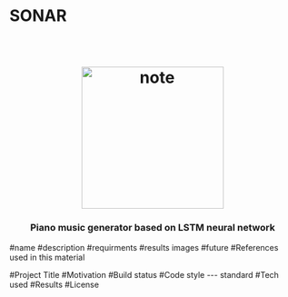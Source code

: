 # SONAR

<h1 align="center">
  <br>
  <img src="https://imgprd19.hobbylobby.com/d/f4/8d/df48d440fc8512673aa57e7bf7ee6665133fd4db/350Wx350H-946806-0519-px.jpg" alt="note" width='250'>
</h1>

<h3 align='center'>Piano music generator based on LSTM neural network</h3>

#name
#description
#requirments
#results images
#future
#References used in this material


#Project Title
#Motivation
#Build status
#Code style --- standard
#Tech used
#Results
#License
